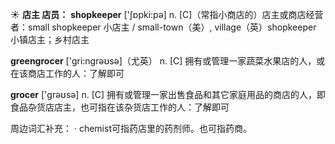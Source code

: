 ☀ <span class="category">**店主 店员：**</span>
<span class="vocabulary">**shopkeeper**</span> ['ʃɒpki:pə] 
<span class="definition">n. [C]（常指小商店的）店主或商店经营者：</span>small shopkeeper 小店主 / small-town（美）, village（英）shopkeeper 小镇店主；乡村店主

<span class="vocabulary">**greengrocer**</span> ['ɡri:nɡrəʊsə]（尤英）
<span class="definition">n. [C] 拥有或管理一家蔬菜水果店的人，或在该商店工作的人：</span>了解即可

<span class="vocabulary">**grocer**</span> ['ɡrəʊsə] 
<span class="definition">n. [C] 拥有或管理一家出售食品和其它家庭用品的商店的人，即食品杂货店店主，也可指在该杂货店工作的人：</span>了解即可

周边词汇补充：
· chemist可指药店里的药剂师。也可指药商。
